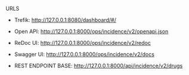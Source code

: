 URLS
- Trefik: http://127.0.0.1:8080/dashboard/#/

- Open API: http://127.0.0.1:8000/ops/incidence/v2/openapi.json
- ReDoc UI: http://127.0.0.1:8000/ops/incidence/v2/redoc
- Swagger UI: http://127.0.0.1:8000/ops/incidence/v2/docs

- REST ENDPOINT BASE: http://127.0.0.1:8000/api/incidence/v2/drugs
